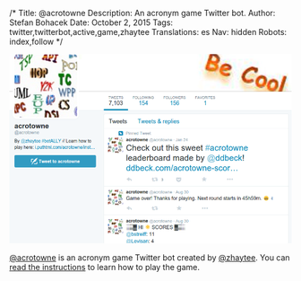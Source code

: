 /*
Title: @acrotowne
Description: An acronym game Twitter bot.
Author: Stefan Bohacek
Date: October 2, 2015
Tags: twitter,twitterbot,active,game,zhaytee
Translations: es
Nav: hidden
Robots: index,follow
*/

[![](/content/bots/twitterbots/images/acrotowne.png)](https://twitter.com/acrotowne)

[@acrotowne](https://twitter.com/acrotowne) is an acronym game Twitter bot created by [@zhaytee](https://twitter.com/zhaytee). You can [read the instructions](http://i.puthtml.com/acrotowne/instructions) to learn how to play the game.